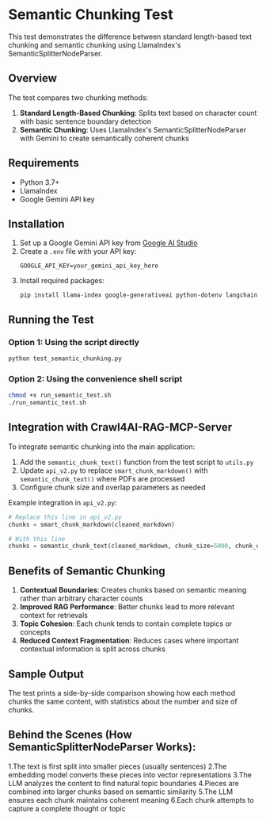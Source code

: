 # Semantic Chunking Test

This test demonstrates the difference between standard length-based text chunking and semantic chunking using LlamaIndex's SemanticSplitterNodeParser.

## Overview

The test compares two chunking methods:

1. **Standard Length-Based Chunking**: Splits text based on character count with basic sentence boundary detection
2. **Semantic Chunking**: Uses LlamaIndex's SemanticSplitterNodeParser with Gemini to create semantically coherent chunks

## Requirements

- Python 3.7+
- LlamaIndex
- Google Gemini API key

## Installation

1. Set up a Google Gemini API key from [Google AI Studio](https://makersuite.google.com/app/apikey)
2. Create a `.env` file with your API key:
   ```
   GOOGLE_API_KEY=your_gemini_api_key_here
   ```
3. Install required packages:
   ```
   pip install llama-index google-generativeai python-dotenv langchain
   ```

## Running the Test

### Option 1: Using the script directly

```bash
python test_semantic_chunking.py
```

### Option 2: Using the convenience shell script

```bash
chmod +x run_semantic_test.sh
./run_semantic_test.sh
```

## Integration with Crawl4AI-RAG-MCP-Server

To integrate semantic chunking into the main application:

1. Add the `semantic_chunk_text()` function from the test script to `utils.py`
2. Update `api_v2.py` to replace `smart_chunk_markdown()` with `semantic_chunk_text()` where PDFs are processed
3. Configure chunk size and overlap parameters as needed

Example integration in `api_v2.py`:
```python
# Replace this line in api_v2.py
chunks = smart_chunk_markdown(cleaned_markdown)

# With this line
chunks = semantic_chunk_text(cleaned_markdown, chunk_size=5000, chunk_overlap=50)
```

## Benefits of Semantic Chunking

1. **Contextual Boundaries**: Creates chunks based on semantic meaning rather than arbitrary character counts
2. **Improved RAG Performance**: Better chunks lead to more relevant context for retrievals
3. **Topic Cohesion**: Each chunk tends to contain complete topics or concepts
4. **Reduced Context Fragmentation**: Reduces cases where important contextual information is split across chunks

## Sample Output

The test prints a side-by-side comparison showing how each method chunks the same content, with statistics about the number and size of chunks. 

## Behind the Scenes (How SemanticSplitterNodeParser Works):

1.The text is first split into smaller pieces (usually sentences)
2.The embedding model converts these pieces into vector representations
3.The LLM analyzes the content to find natural topic boundaries
4.Pieces are combined into larger chunks based on semantic similarity
5.The LLM ensures each chunk maintains coherent meaning
6.Each chunk attempts to capture a complete thought or topic